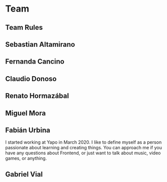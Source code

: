 # Team

## Team Rules

## Sebastian Altamirano

## Fernanda Cancino

## Claudio Donoso

## Renato Hormazábal

## Miguel Mora

## Fabián Urbina

I started working at Yapo in March 2020. I like to define myself as a person passionate about learning and creating things. You can approach me if you have any questions about Frontend, or just want to talk about music, video games, or anything.

## Gabriel Vial

